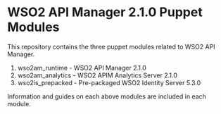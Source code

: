 # WSO2 API Manager 2.1.0 Puppet Modules

This repository contains the three puppet modules related to WSO2 API Manager.

1. wso2am_runtime   - WSO2 API Manager 2.1.0
2. wso2am_analytics - WSO2 APIM Analytics Server 2.1.0
3. wso2is_prepacked - Pre-packaged WSO2 Identity Server 5.3.0

Information and guides on each above modules are included in each module.